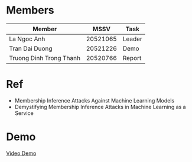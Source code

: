 # Members
| Member | MSSV | Task | 
| --- | ---| --- |
| La Ngoc Anh |  20521065 | Leader |
| Tran Dai Duong | 20521226 | Demo |
| Truong Dinh Trong Thanh | 20520766 | Report |

# Ref
* Membership Inference Attacks Against Machine Learning Models
* Demystifying Membership Inference Attacks in Machine Learning as a Service

# Demo 
[Video Demo](https://www.youtube.com/watch?v=QkQUVYQ-I24)
